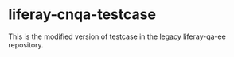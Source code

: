 # liferay-cnqa-testcase

This is the modified version of testcase in the legacy liferay-qa-ee repository.
